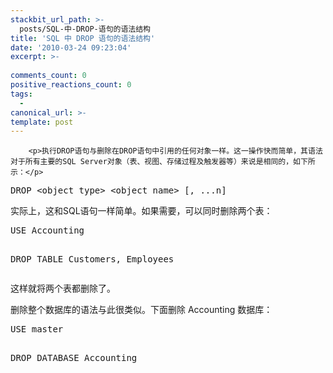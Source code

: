 ```yaml
---
stackbit_url_path: >-
  posts/SQL-中-DROP-语句的语法结构
title: 'SQL 中 DROP 语句的语法结构'
date: '2010-03-24 09:23:04'
excerpt: >-
  
comments_count: 0
positive_reactions_count: 0
tags: 
  - 
canonical_url: >-
template: post
---
```


        <p>执行DROP语句与删除在DROP语句中引用的任何对象一样。这一操作快而简单，其语法对于所有主要的SQL Server对象（表、视图、存储过程及触发器等）来说是相同的，如下所示：</p>
<pre class="brush: sql">DROP &lt;object type&gt; &lt;object name&gt; [, ...n]
</pre>
<p>实际上，这和SQL语句一样简单。如果需要，可以同时删除两个表：</p>
<pre class="brush: sql">USE Accounting

DROP TABLE Customers, Employees
</pre>
<p>这样就将两个表都删除了。</p>
<p>删除整个数据库的语法与此很类似。下面删除 Accounting 数据库：</p>
<pre class="brush: sql">USE master

DROP DATABASE Accounting
</pre>
      